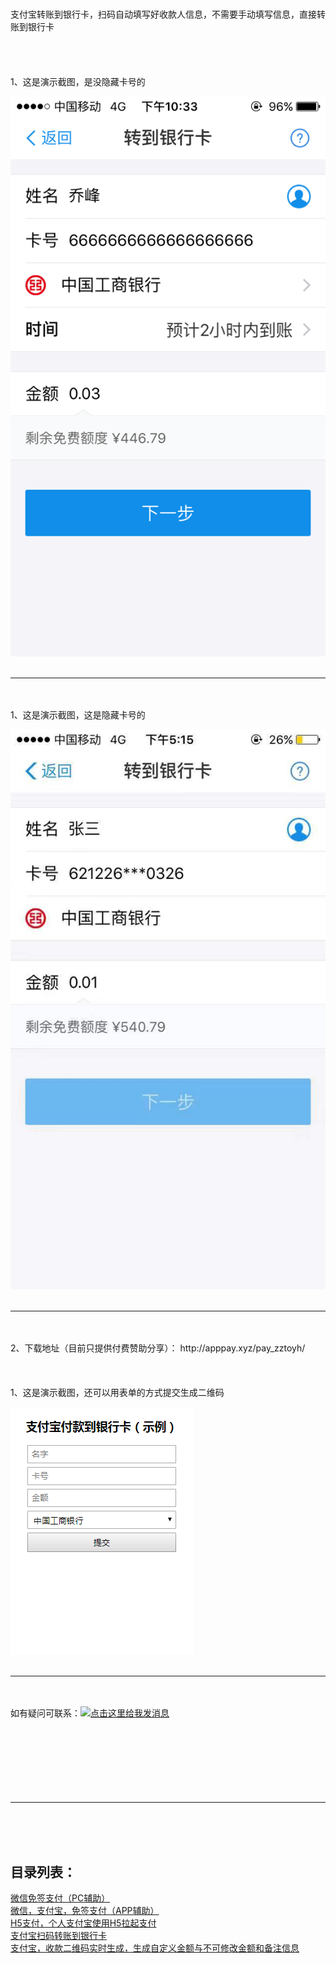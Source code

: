 # 
支付宝转账到银行卡，扫码自动填写好收款人信息，不需要手动填写信息，直接转账到银行卡
<br/>
<br/>
<br/>
<br/>
<br/>
1、这是演示截图，是没隐藏卡号的

![image](https://github.com/apppay/zztoyh/blob/master/zzyhimg.png)
<br/>
<br/>
<hr/>
<br/>
<br/>
1、这是演示截图，这是隐藏卡号的

![image](https://github.com/apppay/zztoyh/blob/master/yc.jpg)
<br/>
<br/>
<hr/>
<br/>
<br/>
2、下载地址（目前只提供付费赞助分享）： http://apppay.xyz/pay_zztoyh/
<br/>
<br/>
<br/>
<br/>
1、这是演示截图，还可以用表单的方式提交生成二维码

![image](https://github.com/apppay/zztoyh/blob/master/biaodan.png)
<br/>
<br/>
<hr/>
<br/>
<br/>
如有疑问可联系：<a target="_blank" href="http://wpa.qq.com/msgrd?v=3&uin=754219009&site=qq&menu=yes"><img border="0" src="http://wpa.qq.com/pa?p=2:754219009:51" alt="点击这里给我发消息" title="点击这里给我发消息"/></a>
<br>
<br>
<br>
<br>
<br>
<br>
<br>
<br>
<hr>
<br>
<br>
<br>
<h2>目录列表：</h2>
<a href="https://github.com/apppay/pc_pay">微信免签支付（PC辅助）</a><br>
<a href="https://github.com/apppay/pay">微信，支付宝，免签支付（APP辅助）</a><br>
<a href="https://github.com/apppay/h5pay">H5支付，个人支付宝使用H5拉起支付</a><br>
<a href="https://github.com/apppay/zztoyh">支付宝扫码转账到银行卡</a><br>
<a href="https://github.com/apppay/zhifubao">支付宝，收款二维码实时生成，生成自定义金额与不可修改金额和备注信息</a><br>

